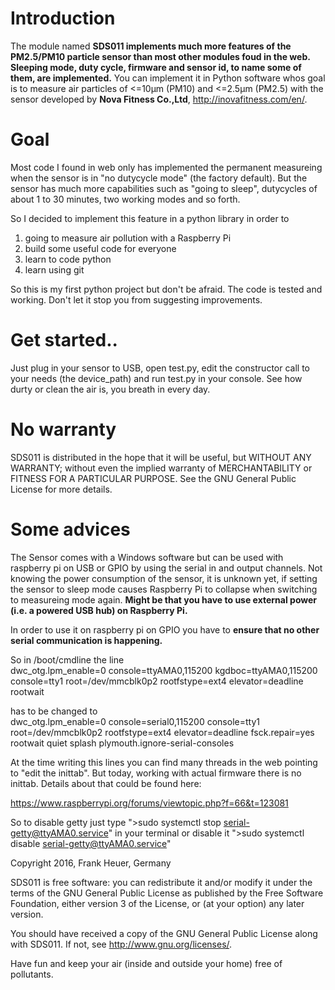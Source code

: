 # Introduction

The module named **SDS011 implements much more features of the PM2.5/PM10 particle sensor than most other modules foud in the web. Sleeping mode, duty cycle, firmware and sensor id, to name some of them, are implemented.** You can implement it in Python software whos goal is to measure air particles of <=10µm (PM10) and <=2.5µm (PM2.5) with the sensor developed by **Nova Fitness Co.,Ltd**, http://inovafitness.com/en/.
# Goal
Most code I found in web only has implemented the permanent measureing when the sensor is in "no dutycycle mode" (the factory default). But the sensor has much more capabilities such as "going to sleep", dutycycles of about 1 to 30 minutes, two working modes and so forth.

So I decided to implement this feature in a python library in order to

1. going to measure air pollution with a Raspberry Pi
2. build some useful code for everyone
3. learn to code python
4. learn using git

So this is my first python project but don't be afraid. The code is tested and working. 
Don't let it stop you from suggesting improvements.
# Get started..
Just plug in your sensor to USB, open test.py, edit the constructor call to your needs (the device_path) and run test.py in your console.
See how durty or clean the air is, you breath in every day.
# No warranty
SDS011 is distributed in the hope that it will be useful,
but WITHOUT ANY WARRANTY; without even the implied warranty of
MERCHANTABILITY or FITNESS FOR A PARTICULAR PURPOSE.  See the
GNU General Public License for more details.
# Some advices
The Sensor comes with a Windows software but can be used with raspberry pi on USB or GPIO by using the serial in and output channels.
Not knowing the power consumption of the sensor, it is unknown yet, if setting the sensor to sleep mode causes Raspberry Pi to collapse when switching to measureing mode again. **Might be that you have to use external power (i.e. a powered USB hub) on Raspberry Pi.**

In order to use it on raspberry pi on GPIO you have to **ensure that no other serial communication is happening.**

So in /boot/cmdline the line  
dwc_otg.lpm_enable=0 console=ttyAMA0,115200 kgdboc=ttyAMA0,115200 console=tty1 root=/dev/mmcblk0p2 rootfstype=ext4 elevator=deadline rootwait  

has to be changed to  
dwc_otg.lpm_enable=0 console=serial0,115200 console=tty1 root=/dev/mmcblk0p2 rootfstype=ext4 elevator=deadline fsck.repair=yes rootwait quiet splash plymouth.ignore-serial-consoles  

At the time writing this lines you can find many threads in the web pointing to "edit the inittab". But today, working with actual firmware there is no inittab.
Details about that could be found here:  

https://www.raspberrypi.org/forums/viewtopic.php?f=66&t=123081

So to disable getty just type
">sudo systemctl stop serial-getty@ttyAMA0.service"
in your terminal or disable it
">sudo systemctl disable serial-getty@ttyAMA0.service"

Copyright 2016, Frank Heuer, Germany  

SDS011 is free software: you can redistribute it and/or modify
it under the terms of the GNU General Public License as published by
the Free Software Foundation, either version 3 of the License, or
(at your option) any later version.

You should have received a copy of the GNU General Public License
along with SDS011.  If not, see <http://www.gnu.org/licenses/>.

Have fun and keep your air (inside and outside your home) free of pollutants.